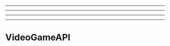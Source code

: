 ---------------------------------------------------------------
----------------------------------------------------------------------------------------------------
----------------------------------------------------------------------------------------------------
-------------------------------------------------------
# VideoGameAPI
